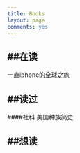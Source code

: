```yaml
---
title: Books
layout: page
comments: yes
---
```


##在读
---------------------------------
一直iphone的全球之旅


##读过
---------------------------------
####社科
美国种族简史

##想读
--------------------------------

